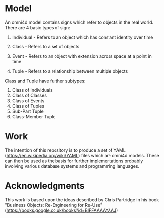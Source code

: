 # Model
An omni4d model contains signs which refer to objects in the real world. There are 4 basic types of sign:

1. Individual - Refers to an object which has constant identity over time

1. Class - Refers to a set of objects

1. Event - Refers to an object with extension across space at a point in time

1. Tuple - Refers to a relationship between multiple objects
 
Class and Tuple have further subtypes:

1. Class of Individuals
2. Class of Classes
2. Class of Events
3. Class of Tuples
4. Sub-Part Tuple
5. Class-Member Tuple

# Work
The intention of this repository is to produce a set of YAML (https://en.wikipedia.org/wiki/YAML) files which are omni4d models. These can then be used as the basis for further implementations probably involving various database systems and programming languages.

# Acknowledgments
This work is based upon the ideas described by Chris Partridge in his book "Business Objects: Re-Engineering for Re-Use" (https://books.google.co.uk/books?id=BIFFAAAAYAAJ)
